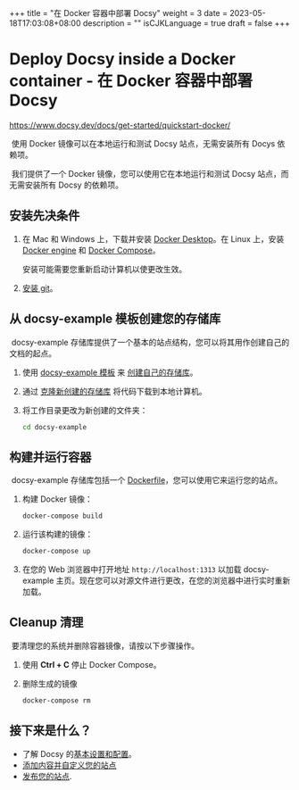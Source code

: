 +++
title = "在 Docker 容器中部署 Docsy"
weight = 3
date = 2023-05-18T17:03:08+08:00
description = ""
isCJKLanguage = true
draft = false
+++

# Deploy Docsy inside a Docker container - 在 Docker 容器中部署 Docsy 

https://www.docsy.dev/docs/get-started/quickstart-docker/

​	使用 Docker 镜像可以在本地运行和测试 Docsy 站点，无需安装所有 Docys 依赖项。

​	我们提供了一个 Docker 镜像，您可以使用它在本地运行和测试 Docsy 站点，而无需安装所有 Docsy 的依赖项。

## 安装先决条件 

1. 在 Mac 和 Windows 上，下载并安装 [Docker Desktop](https://www.docker.com/get-started)。在 Linux 上，安装 [Docker engine](https://docs.docker.com/engine/install/#server) 和 [Docker Compose](https://docs.docker.com/compose/install/)。

   安装可能需要您重新启动计算机以使更改生效。

2. [安装 git](https://github.com/git-guides/install-git)。


## 从 docsy-example 模板创建您的存储库

​	docsy-example 存储库提供了一个基本的站点结构，您可以将其用作创建自己的文档的起点。

1. 使用 [docsy-example 模板](https://github.com/google/docsy-example) 来 [创建自己的存储库](https://docs.github.com/en/github/creating-cloning-and-archiving-repositories/creating-a-repository-from-a-template)。

2. 通过 [克隆新创建的存储库](https://docs.github.com/en/github/creating-cloning-and-archiving-repositories/cloning-a-repository) 将代码下载到本地计算机。

3. 将工作目录更改为新创建的文件夹：

   ```bash
   cd docsy-example
   ```


## 构建并运行容器 

​	docsy-example 存储库包括一个 [Dockerfile](https://docs.docker.com/engine/reference/builder/)，您可以使用它来运行您的站点。

1. 构建 Docker 镜像：

   ```bash
   docker-compose build
   ```

2. 运行该构建的镜像：

   ```bash
   docker-compose up
   ```

3. 在您的 Web 浏览器中打开地址 `http://localhost:1313` 以加载 docsy-example 主页。现在您可以对源文件进行更改，在您的浏览器中进行实时重新加载。


## Cleanup 清理

​	要清理您的系统并删除容器镜像，请按以下步骤操作。

1. 使用 **Ctrl + C** 停止 Docker Compose。

2. 删除生成的镜像

   ```bash
   docker-compose rm
   ```


## 接下来是什么？ 

- 了解 Docsy 的[基本设置和配置](https://www.docsy.dev/docs/get-started/basic-configuration/)。 
- [添加内容并自定义您的站点](https://www.docsy.dev/docs/adding-content/)
- [发布您的站点](https://www.docsy.dev/docs/deployment/).

  
